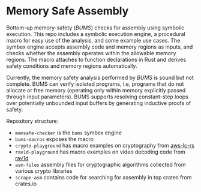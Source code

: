 # Memory Safe Assembly

Bottom-up memory-safety (_BUMS_) checks for assembly using symbolic execution. This repo includes a symbolic execution engine, a procedural macro for easy use of the analysis, and some example use cases.
The symbex engine accepts assembly code and memory regions as inputs, and checks whether the assembly operates within the allowable memory regions. 
The macro attaches to function declarations in Rust and derives safety conditions and memory regions automatically.

Currently, the memory safety analysis performed by _BUMS_ is sound but not complete. 
BUMS can verify isolated programs, i.e, programs that do not allocate or free memory (operating only within memory explicitly passed through input parameters).
BUMS supports resolving constant-step loops over potentially unbounded input buffers by generating inductive proofs of safety.

Repository structure:
-  ```memsafe-checker``` is the ```bums``` symbex engine
-  ```bums-macros``` exposes the macro
-  ```crypto-playground``` has macro examples on cryptography from [aws-lc-rs](https://github.com/aws/aws-lc-rs)
-  ```rav1d-playground``` has macro examples on video decoding code from [rav1d](https://github.com/memorysafety/rav1d)
-  ```asm-files``` assembly files for cryptographic algorithms collected from various crypto libraries
-  ```scrape-asm``` contains code for searching for assembly in top crates from crates.io

